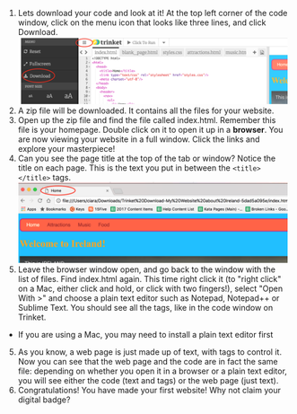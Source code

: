 1. Lets download your code and look at it! At the top left corner of the code window, click on the menu icon that looks like three lines, and click Download. ![](assets/DownloadMenuCircled.png)
2. A zip file will be downloaded. It contains all the files for your website. 
3. Open up the zip file and find the file called index.html. Remember this file is your homepage. Double click on it to open it up in a **browser**. You are now viewing your website in a full window. Click the links and explore your masterpiece!
4. Can you see the page title at the top of the tab or window? Notice the title on each page. This is the text you put in between the `<title> </title>` tags.![](assets/LocalFileWindowTitle.png)
4. Leave the browser window open, and go back to the window with the list of files. Find index.html again. This time right click it \(to "right click" on a Mac, either click and hold, or click with two fingers!\), select "Open With &gt;" and choose a plain text editor such as Notepad, Notepad++ or Sublime Text. You should see all the tags, like in the code window on Trinket.
 * If you are using a Mac, you may need to install a plain text editor first
5. As you know, a web page is just made up of text, with tags to control it. Now you can see that the web page and the code are in fact the same file: depending on whether you open it in a browser or a plain text editor, you will see either the code \(text and tags\) or the web page \(just text\).
6. Congratulations! You have made your first website! Why not claim your digital badge?



